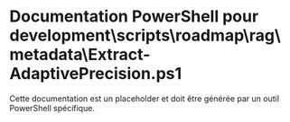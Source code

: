 # Documentation PowerShell pour development\scripts\roadmap\rag\metadata\Extract-AdaptivePrecision.ps1

Cette documentation est un placeholder et doit être générée par un outil PowerShell spécifique.
